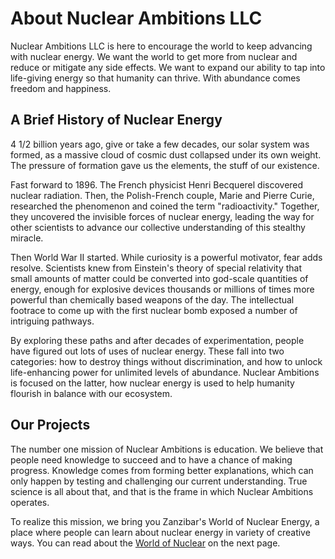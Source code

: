 # About Nuclear Ambitions LLC

Nuclear Ambitions LLC is here to encourage the world to keep advancing with nuclear energy. We want the world to get more from nuclear and reduce or mitigate any side effects. We want to expand our ability to tap into life-giving energy so that humanity can thrive. With abundance comes freedom and happiness.

## A Brief History of Nuclear Energy

4 1/2 billion years ago, give or take a few decades, our solar system was formed, as a massive cloud of cosmic dust collapsed under its own weight. The pressure of formation gave us the elements, the stuff of our existence.

Fast forward to 1896. The French physicist Henri Becquerel discovered nuclear radiation. Then, the Polish-French couple, Marie and Pierre Curie, researched the phenomenon and coined the term "radioactivity." Together, they uncovered the invisible forces of nuclear energy, leading the way for other scientists to advance our collective understanding of this stealthy miracle.

Then World War II started. While curiosity is a powerful motivator, fear adds resolve. Scientists knew from Einstein's theory of special relativity that small amounts of matter could be converted into god-scale quantities of energy, enough for explosive devices thousands or millions of times more powerful than chemically based weapons of the day. The intellectual footrace to come up with the first nuclear bomb exposed a number of intriguing pathways.

By exploring these paths and after decades of experimentation, people have figured out lots of uses of nuclear energy. These fall into two categories: how to destroy things without discrimination, and how to unlock life-enhancing power for unlimited levels of abundance. Nuclear Ambitions is focused on the latter, how nuclear energy is used to help humanity flourish in balance with our ecosystem.

## Our Projects

The number one mission of Nuclear Ambitions is education. We believe that people need knowledge to succeed and to have a chance of making progress. Knowledge comes from forming better explanations, which can only happen by testing and challenging our current understanding. True science is all about that, and that is the frame in which Nuclear Ambitions operates.

To realize this mission, we bring you Zanzibar's World of Nuclear Energy, a place where people can learn about nuclear energy in variety of creative ways. You can read about the [World of Nuclear](world-of-nuclear) on the next page.
